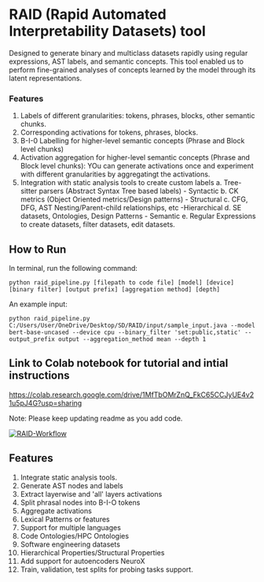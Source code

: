# RAID (Rapid Automated Interpretability Datasets) tool
Designed to generate binary and multiclass datasets rapidly using regular expressions, AST labels, and semantic concepts. This tool enabled us to perform fine-grained analyses of concepts learned by the model through its latent representations. 

### Features
1. Labels of different granularities: tokens, phrases, blocks, other semantic chunks.
2. Corresponding activations for tokens, phrases, blocks.
4. B-I-0 Labelling for higher-level semantic concepts (Phrase and Block level chunks)
5. Activation aggregation for higher-level semantic concepts (Phrase and Block level chunks): YOu can generate activations once and experiment with different granularities by aggregatingt the activations.
6. Integration with static analysis tools to create custom labels
   a. Tree-sitter parsers (Abstract Syntax Tree based labels) - Syntactic
   b. CK metrics (Object Oriented metrics/Design patterns) - Structural
   c. CFG, DFG, AST Nesting/Parent-child relationships, etc -Hierarchical
   d. SE datasets, Ontologies, Design Patterns - Semantic
   e. Regular Expressions to create datasets, filter datasets, edit datasets.
   

## How to Run
In terminal, run the following command:
```
python raid_pipeline.py [filepath to code file] [model] [device] [binary filter] [output prefix] [aggregation method] [depth]
```
An example input:
```
python raid_pipeline.py C:/Users/User/OneDrive/Desktop/SD/RAID/input/sample_input.java --model bert-base-uncased --device cpu --binary_filter 'set:public,static' --output_prefix output --aggregation_method mean --depth 1
```


## Link to Colab notebook for tutorial and intial instructions

https://colab.research.google.com/drive/1MfTbOMrZnQ_FkC65CCJyUE4v21u5pJ4G?usp=sharing

Note: Please keep updating readme as you add code. 


[![RAID-Workflow](https://github.com/user-attachments/assets/fdf16639-70f5-4f7e-b20b-762a5cdcaaba)](https://docs.google.com/drawings/d/1LEqqQ_1dJ7MWrBR_2kRZF71bF8Sv6TiDTebAvaGkFX0/edit?usp=sharing)

## Features
1. Integrate static analysis tools. 
2. Generate AST nodes and labels
3. Extract layerwise and 'all' layers activations
4. Split phrasal nodes into B-I-O tokens
5. Aggregate activations
6. Lexical Patterns or features
7. Support for multiple languages
8. Code Ontologies/HPC Ontologies
9. Software engineering datasets
10. Hierarchical Properties/Structural Properties
11. Add support for autoencoders NeuroX
12. Train, validation, test splits for probing tasks support.
